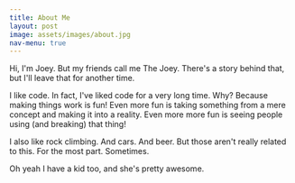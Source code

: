 ```yaml
---
title: About Me
layout: post
image: assets/images/about.jpg
nav-menu: true
---
```

Hi, I'm Joey. But my friends call me The Joey. There's a story behind that, but I'll leave that for another time.

I like code. In fact, I've liked code for a very long time. Why? Because making things work is fun! Even more fun is taking something from a mere concept and making it into a reality. Even more more fun is seeing people using (and breaking) that thing!

I also like rock climbing. And cars. And beer. But those aren't really related to this. For the most part. Sometimes.

Oh yeah I have a kid too, and she's pretty awesome.
